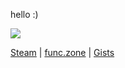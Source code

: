 hello :)

<img src="https://b.catgirlsare.sexy/9nYV.gif">

[Steam](http://steamcommunity.com/profiles/76561198058209703) | [func.zone](https://func.zone) | [Gists](https://gist.github.com/mechabubba)

[//]: # (what are you looking at mr)
